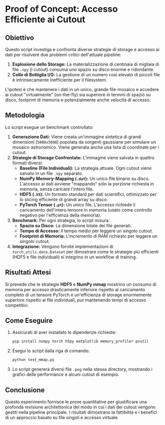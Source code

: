 # Proof of Concept: Accesso Efficiente ai Cutout

## Obiettivo

Questo script investiga e confronta diverse strategie di storage e accesso ai dati per risolvere due problemi critici dell'attuale pipeline:

1.  **Esplosione dello Storage:** La materializzazione di centinaia di migliaia di file `.npy` (i cutout) consuma uno spazio su disco enorme e ridondante.
2.  **Collo di Bottiglia I/O:** La gestione di un numero così elevato di piccoli file è intrinsecamente inefficiente per il filesystem.

L'ipotesi è che mantenere i dati in un unico, grande file-mosaico e accedere ai cutout "virtualmente" (on-the-fly) sia superiore in termini di spazio su disco, footprint di memoria e potenzialmente anche velocità di accesso.

## Metodologia

Lo script esegue un benchmark controllato:

1.  **Generazione Dati:** Viene creata un'immagine sintetica di grandi dimensioni (`5000x5000`) popolata da sorgenti gaussiane per simulare un mosaico astronomico. Viene generata anche una lista di coordinate per i cutout.
2.  **Strategie di Storage Confrontate:** L'immagine viene salvata in quattro formati diversi:
    *   **Baseline (File Individuali):** La strategia attuale. Ogni cutout viene salvato in un file `.npy` separato.
    *   **NumPy Memory-Mapping (`.dat`):** Un unico file binario su disco. L'accesso ai dati avviene "mappando" solo la porzione richiesta in memoria, senza caricare l'intero file.
    *   **HDF5 (`.h5`):** Un formato standard per dati scientifici, ottimizzato per lo slicing efficiente di grandi array su disco.
    *   **PyTorch Tensor (`.pt`):** Un unico file. L'accesso richiede il caricamento dell'intero tensore in memoria (usato come controllo negativo per l'efficienza della memoria).
3.  **Benchmark:** Per ogni strategia, lo script misura:
    *   **Spazio su Disco:** La dimensione totale dei file generati.
    *   **Tempo di Accesso:** Il tempo medio per leggere un singolo cutout.
    *   **Footprint di Memoria:** L'incremento di RAM richiesto per leggere un singolo cutout.
4.  **Integrazione:** Vengono fornite implementazioni di `torch.utils.data.Dataset` per dimostrare come le strategie più efficienti (HDF5 e file individuali) si integrino in un workflow di training.

## Risultati Attesi

Si prevede che le strategie **HDF5** e **NumPy mmap** mostrino un consumo di memoria per accesso drasticamente inferiore rispetto al caricamento completo di un tensore PyTorch e un'efficienza di storage enormemente superiore rispetto ai file individuali, pur mantenendo tempi di accesso competitivi.

## Come Eseguire

1.  Assicurati di aver installato le dipendenze richieste:
    ```bash
    pip install numpy torch h5py matplotlib memory_profiler psutil
    ```
2.  Esegui lo script dalla riga di comando:
    ```bash
    python test_mmap.py
    ```
3.  Lo script genererà diversi file `.png` nella stessa directory, mostrando i grafici delle performance e alcuni cutout di esempio.

## Conclusione

Questo esperimento fornisce le prove quantitative per giustificare una profonda revisione architettonica del modo in cui i dati dei cutout vengono gestiti nella pipeline principale. I risultati dimostrano la fattibilità e i benefici di un approccio basato su file singoli e accesso virtuale.